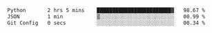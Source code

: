 <!--START_SECTION:waka-->

```txt
Python       2 hrs 5 mins    ████████████████████████▓   98.67 %
JSON         1 min           ▒░░░░░░░░░░░░░░░░░░░░░░░░   00.99 %
Git Config   0 secs          ░░░░░░░░░░░░░░░░░░░░░░░░░   00.34 %
```

<!--END_SECTION:waka-->
